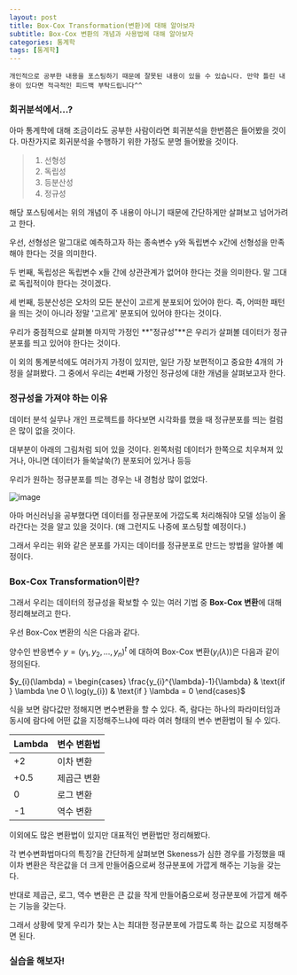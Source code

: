 ```yaml
---
layout: post
title: Box-Cox Transformation(변환)에 대해 알아보자
subtitle: Box-Cox 변환의 개념과 사용법에 대해 알아보자
categories: 통계학
tags: [통계학]
---
```


`개인적으로 공부한 내용을 포스팅하기 때문에 잘못된 내용이 있을 수 있습니다. 만약 틀린 내용이 있다면 적극적인 피드백 부탁드립니다^^`


### 회귀분석에서...?
아마 통계학에 대해 조금이라도 공부한 사람이라면 회귀분석을 한번쯤은 들어봤을 것이다. 마찬가지로 회귀분석을 수행하기 위한 가정도 분명 들어봤을 것이다.

> 1. 선형성
> 2. 독립성
> 3. 등분산성
> 4. 정규성

해당 포스팅에서는 위의 개념이 주 내용이 아니기 때문에 간단하게만 살펴보고 넘어가려고 한다.

우선, 선형성은 말그대로 예측하고자 하는 종속변수 y와 독립변수 x간에 선형성을 만족해야 한다는 것을 의미한다.

두 번째, 독립성은 독립변수 x들 간에 상관관계가 없어야 한다는 것을 의미한다. 말 그대로 독립적이야 한다는 것이겠다.

세 번째, 등분산성은 오차의 모든 분산이 고르게 분포되어 있어야 한다. 즉, 어떠한 패턴을 띄는 것이 아니라 정말 '고르게' 분포되어 있어야 한다는 것이다.

우리가 중점적으로 살펴볼 마지막 가정인 **"정규성"**은 우리가 살펴볼 데이터가 정규분포를 띄고 있어야 한다는 것이다.

이 외의 통계분석에도 여러가지 가정이 있지만, 일단 가장 보편적이고 중요한 4개의 가정을 살펴봤다. 그 중에서 우리는 4번째 가정인 정규성에 대한 개념을 살펴보고자 한다.



### 정규성을 가져야 하는 이유

데이터 분석 실무나 개인 프로젝트를 하다보면 시각화를 했을 때 정규분포를 띄는 컬럼은 많이 없을 것이다.

대부분이 아래의 그림처럼 되어 있을 것이다. 왼쪽처럼 데이터가 한쪽으로 치우쳐져 있거나, 아니면 데이터가 들쑥날쑥(?) 분포되어 있거나 등등

우리가 원하는 정규분포를 띄는 경우는 내 경험상 많이 없었다.

![image](https://github.com/daetamong/daetamong.github.io/assets/111731468/e6bdaa6b-f0e7-4c15-b64d-072f8635dcf7)


아마 머신러닝을 공부했다면 데이터를 정규분포에 가깝도록 처리해줘야 모델 성능이 올라간다는 것을 알고 있을 것이다. (왜 그런지도 나중에 포스팅할 예정이다.)

그래서 우리는 위와 같은 분포를 가지는 데이터를 정규분포로 만드는 방법을 알아볼 예정이다.

### Box-Cox Transformation이란?

그래서 우리는 데이터의 정규성을 확보할 수 있는 여러 기법 중 **Box-Cox 변환**에 대해 정리해보려고 한다.

우선 Box-Cox 변환의 식은 다음과 같다.

양수인 반응변수 $y = (y_{1}, y_{2}, ... , y_{n})^{t}$ 에 대하여 Box-Cox 변환($y_{i}(\lambda)$)은 다음과 같이 정의된다.

$y_{i}(\lambda) =
\begin{cases}
    \frac{y_{i}^{\lambda}-1}{\lambda} & \text{if } \lambda \ne 0 \\
    log(y_{i}) & \text{if } \lambda = 0
\end{cases}$

식을 보면 람다값만 정해지면 변수변환을 할 수 있다. 즉, 람다는 하나의 파라미터임과 동시에 람다에 어떤 값을 지정해주느냐에 따라 여러 형태의 변수 변환법이 될 수 있다.

| Lambda | 변수 변환법 |
| :------ |:--- |
| +2 | 이차 변환 |
| +0.5 | 제곱근 변환 |
| 0 | 로그 변환 |
| -1 | 역수 변환 |

이외에도 많은 변환법이 있지만 대표적인 변환법만 정리해봤다. 

각 변수변화법마다의 특징?을 간단하게 살펴보면 Skeness가 심한 경우를 가정했을 때 이차 변환은 작은값을 더 크게 만들어줌으로써 정규분포에 가깝게 해주는 기능을 갖는다.

반대로 제곱근, 로그, 역수 변환은 큰 값을 작게 만들어줌으로써 정규분포에 가깝게 해주는 기능을 갖는다.

그래서 상황에 맞게 우리가 찾는 $\lambda$는 최대한 정규분포에 가깝도록 하는 값으로 지정해주면 된다.




### 실습을 해보자!